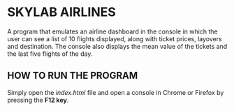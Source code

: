 # SKYLAB AIRLINES
A program that emulates an airline dashboard in the console in which the user can see a list of 10 flights displayed, along with ticket prices, layovers and destination.
The console also displays the mean value of the tickets and the last five flights of the day.

## HOW TO RUN THE PROGRAM
Simply open the _index.html_ file and open a console in Chrome or Firefox by pressing the **F12 key**.
